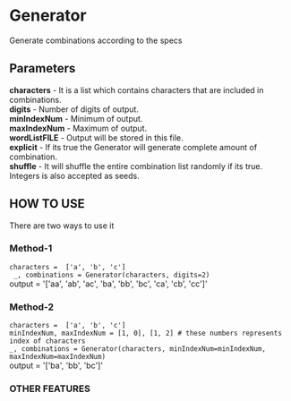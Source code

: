 # Generator
Generate combinations according to the specs

## Parameters

**characters** - It is a list which contains characters that are included in combinations.  
**digits** - Number of digits of output.  
**minIndexNum** - Minimum of output.  
**maxIndexNum** - Maximum of output.  
**wordListFILE** - Output will be stored in this file.  
**explicit** - If its true the Generator will generate complete amount of combination.  
**shuffle** - It will shuffle the entire combination list randomly if its true. Integers is also accepted as seeds.  

## HOW TO USE
There are two ways to use it
### Method-1

`characters =  ['a', 'b', 'c']`   
` _, combinations = Generator(characters, digits=2)`  
output = '['aa', 'ab', 'ac', 'ba', 'bb', 'bc', 'ca', 'cb', 'cc']'

### Method-2

`characters =  ['a', 'b', 'c']`  
`minIndexNum, maxIndexNum = [1, 0], [1, 2] # these numbers represents index of characters`  
`_, combinations = Generator(characters, minIndexNum=minIndexNum, maxIndexNum=maxIndexNum)`  
output = '['ba', 'bb', 'bc']'

### OTHER FEATURES
